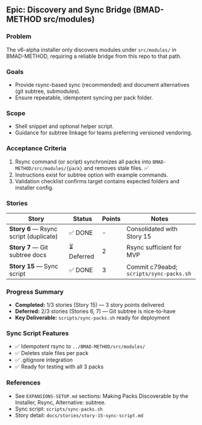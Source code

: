 ## Epic: Discovery and Sync Bridge (BMAD-METHOD src/modules)

### Problem
The v6-alpha installer only discovers modules under `src/modules/` in BMAD-METHOD, requiring a reliable bridge from this repo to that path.

### Goals
- Provide rsync-based sync (recommended) and document alternatives (git subtree, submodules).
- Ensure repeatable, idempotent syncing per pack folder.

### Scope
- Shell snippet and optional helper script.
- Guidance for subtree linkage for teams preferring versioned vendoring.

### Acceptance Criteria
1. Rsync command (or script) synchronizes all packs into `BMAD-METHOD/src/modules/{pack}` and removes stale files. ✅
2. Instructions exist for subtree option with example commands.
3. Validation checklist confirms target contains expected folders and installer config.

### Stories

| Story | Status | Points | Notes |
|-------|--------|--------|-------|
| **Story 6** — Rsync script (duplicate) | ✅ DONE | - | Consolidated with Story 15 |
| **Story 7** — Git subtree docs | ⏳ Deferred | 2 | Rsync sufficient for MVP |
| **Story 15** — Sync script | ✅ DONE | 3 | Commit c79eabd; `scripts/sync-packs.sh` |

### Progress Summary
- **Completed:** 1/3 stories (Story 15) — 3 story points delivered
- **Deferred:** 2/3 stories (Stories 6, 7) — Git subtree is nice-to-have
- **Key Deliverable:** `scripts/sync-packs.sh` ready for deployment

### Sync Script Features
- ✅ Idempotent rsync to `../BMAD-METHOD/src/modules/`
- ✅ Deletes stale files per pack
- ✅ .gitignore integration
- ✅ Ready for testing with all 3 packs

### References
- See `EXPANSIONS-SETUP.md` sections: Making Packs Discoverable by the Installer, Rsync, Alternative: subtree.
- Sync script: `scripts/sync-packs.sh`
- Story detail: `docs/stories/story-15-sync-script.md`


